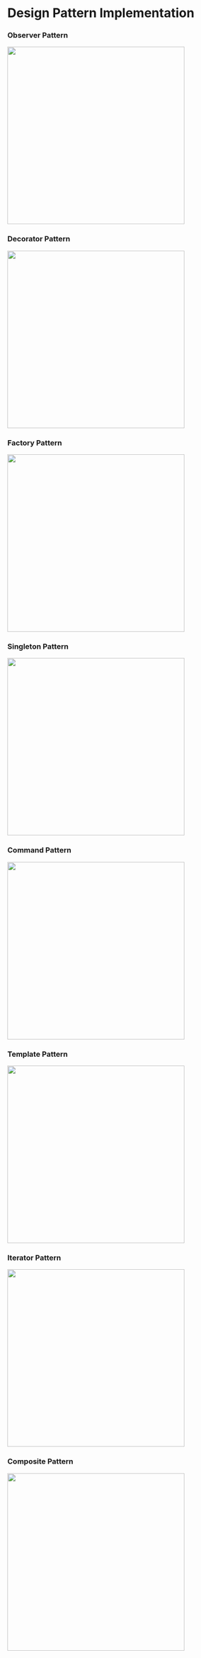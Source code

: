 # Design Pattern Implementation

### Observer Pattern

<img src="https://github.com/user-attachments/assets/1467cf42-0256-4c29-84a7-4bcb2a803be5" width="400"/>

### Decorator Pattern

<img src = "https://github.com/user-attachments/assets/8870421c-491a-4c85-9b9d-5e117919f24f" width="400"/>

### Factory Pattern

<img src = "https://github.com/user-attachments/assets/6f29ac24-d37f-41f9-bdc6-adf5e0a94f25" width="400"/>

### Singleton Pattern

<img src = "https://github.com/user-attachments/assets/12a4dcb4-128b-4093-8e82-8299d16d8ba6" width="400"/>

### Command Pattern

<img src = "https://github.com/user-attachments/assets/31f993e6-89bf-45a4-b1a1-ecf680323469" width = "400"/>

### Template Pattern

<img src = "https://github.com/user-attachments/assets/7a13c838-939b-4a7a-b828-57841b1cc8c9" width = "400"/>

### Iterator Pattern

<img src = "https://github.com/user-attachments/assets/1fb5e4b9-9fca-47e1-b430-937ced363416" width = "400"/>

### Composite Pattern

<img src = "https://github.com/user-attachments/assets/f3940da8-6ad6-4248-9c99-c12616f230b2" width = "400"/>



